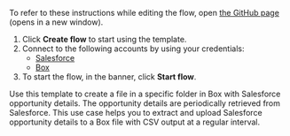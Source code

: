 To refer to these instructions while editing the flow, open [the GitHub page](https://github.com/ot4i/app-connect-templates/tree/main/resources/markdown/Create%20a%20file%20in%20a%20specific%20folder%20in%20Box%20with%20Salesforce%20opportunity%20details_instructions.md) (opens in a new window).

1. Click **Create flow** to start using the template.
2. Connect to the following accounts by using your credentials:
   - [Salesforce](https://www.ibm.com/docs/en/app-connect/saas?topic=apps-salesforce) 
   - [Box](https://www.ibm.com/docs/en/app-connect/saas?topic=apps-box)
3. To start the flow, in the banner, click **Start flow**.

Use this template to create a file in a specific folder in Box with Salesforce opportunity details. The opportunity details are periodically retrieved from Salesforce. This use case helps you to extract and upload Salesforce opportunity details to a Box file with CSV output at a regular interval.





